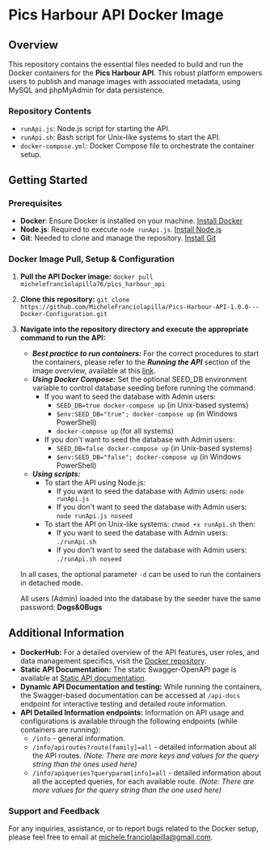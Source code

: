 # Pics Harbour API Docker Image

## Overview
This repository contains the essential files needed to build and run the Docker containers for the **Pics Harbour API**. This robust platform empowers users to publish and manage images with associated metadata, using MySQL and phpMyAdmin for data persistence.

### Repository Contents
- `runApi.js`: Node.js script for starting the API.
- `runApi.sh`: Bash script for Unix-like systems to start the API.
- `docker-compose.yml`: Docker Compose file to orchestrate the container setup.

## Getting Started

### Prerequisites
- **Docker**: Ensure Docker is installed on your machine. [Install Docker](https://docs.docker.com/get-docker/)
- **Node.js**: Required to execute `node runApi.js`. [Install Node.js](https://nodejs.org/en/download/)
- **Git**: Needed to clone and manage the repository. [Install Git](https://git-scm.com/downloads)

### Docker Image Pull, Setup & Configuration
1. **Pull the API Docker image:**
   ```docker pull michelefranciolapilla76/pics_harbour_api```
2. **Clone this repository:**
   ```git clone https://github.com/MicheleFranciolapilla/Pics-Harbour-API-1.0.0---Docker-Configuration.git```

3. **Navigate into the repository directory and execute the appropriate command to run the API:**
    -   ***Best practice to run containers:***
        For the correct procedures to start the containers, please refer to the ***Running the API*** section of the image overview, available at this [link](https://hub.docker.com/repository/docker/michelefranciolapilla76/pics_harbour_api/general).
    -   ***Using Docker Compose:***
        Set the optional SEED_DB environment variable to control database seeding before running the command:
        -   If you want to seed the database with Admin users:
            - ```SEED_DB=true docker-compose up``` (in Unix-based systems)
            - ```$env:SEED_DB="true"; docker-compose up``` (in Windows PowerShell)
            - ```docker-compose up``` (for all systems)
        - If you don't want to seed the database with Admin users:
            - ```SEED_DB=false docker-compose up``` (in Unix-based systems)
            - ```$env:SEED_DB="false"; docker-compose up``` (in Windows PowerShell)
    -   ***Using scripts:***
        -   To start the API using Node.js:
            -   If you want to seed the database with Admin users:
                ```node runApi.js```
            -   If you don't want to seed the database with Admin users:
                ```node runApi.js noseed```  
        -   To start the API on Unix-like systems:
            ```chmod +x runApi.sh```
            then:
            -   If you want to seed the database with Admin users:
                ```./runApi.sh```
            -   If you don't want to seed the database with Admin users:
                ```./runApi.sh noseed```

    In all cases, the optional parameter `-d` can be used to run the containers in detached mode.
    
    All users (Admin) loaded into the database by the seeder have the same password: **Dogs&0Bugs**

## Additional Information
- **DockerHub:** For a detailed overview of the API features, user roles, and data management specifics, visit the [Docker repository](https://hub.docker.com/r/michelefranciolapilla76/pics_harbour_api/).
- **Static API Documentation:** The static Swagger-OpenAPI page is available at [Static API documentation](https://michelefranciolapilla.github.io/Pics-Harbour-API-1.0.0---Static-Documentation/).
- **Dynamic API Documentation and testing:** While running the containers, the Swagger-based documentation can be accessed at `/api-docs` endpoint for interactive testing and detailed route information.
- **API Detailed Information endpoints:** Information on API usage and configurations is available through the following endpoints (while containers are running):
    - `/info` - general information.
    - `/info/apiroutes?route[family]=all` - detailed information about all the API routes.
    *(Note: There are more keys and values for the query string than the ones used here)*
    - `/info/apiqueries?queryparam[info]=all` - detailed information about all the accepted queries, for each available route.
    *(Note: There are more values for the query string than the one used here)*

### Support and Feedback
For any inquiries, assistance, or to report bugs related to the Docker setup, please feel free to email at michele.franciolapilla@gmail.com.